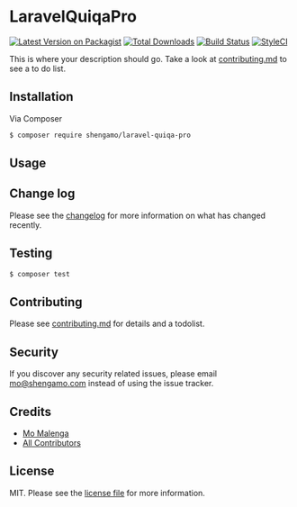 # LaravelQuiqaPro

[![Latest Version on Packagist][ico-version]][link-packagist]
[![Total Downloads][ico-downloads]][link-downloads]
[![Build Status][ico-travis]][link-travis]
[![StyleCI][ico-styleci]][link-styleci]

This is where your description should go. Take a look at [contributing.md](contributing.md) to see a to do list.

## Installation

Via Composer

``` bash
$ composer require shengamo/laravel-quiqa-pro
```

## Usage

## Change log

Please see the [changelog](changelog.md) for more information on what has changed recently.

## Testing

``` bash
$ composer test
```

## Contributing

Please see [contributing.md](contributing.md) for details and a todolist.

## Security

If you discover any security related issues, please email mo@shengamo.com instead of using the issue tracker.

## Credits

- [Mo Malenga][link-author]
- [All Contributors][link-contributors]

## License

MIT. Please see the [license file](license.md) for more information.

[ico-version]: https://img.shields.io/packagist/v/shengamo/laravel-quiqa-pro.svg?style=flat-square
[ico-downloads]: https://img.shields.io/packagist/dt/shengamo/laravel-quiqa-pro.svg?style=flat-square
[ico-travis]: https://img.shields.io/travis/shengamo/laravel-quiqa-pro/master.svg?style=flat-square
[ico-styleci]: https://styleci.io/repos/12345678/shield

[link-packagist]: https://packagist.org/packages/shengamo/laravel-quiqa-pro
[link-downloads]: https://packagist.org/packages/shengamo/laravel-quiqa-pro
[link-travis]: https://travis-ci.org/shengamo/laravel-quiqa-pro
[link-styleci]: https://styleci.io/repos/12345678
[link-author]: https://github.com/shengamo
[link-contributors]: ../../contributors
